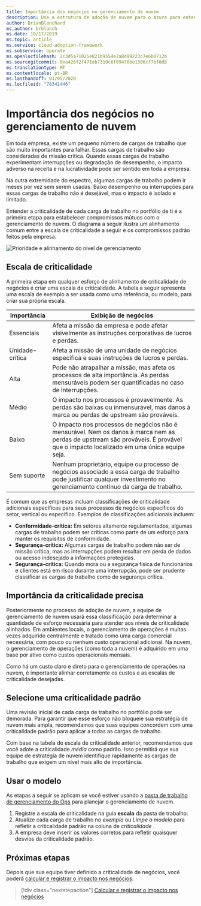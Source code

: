 ```yaml
---
title: Importância dos negócios no gerenciamento de nuvem
description: Use a estrutura de adoção de nuvem para o Azure para entender a importância da carga de trabalho e evitar o impacto adverso na receita e na lucratividade.
author: BrianBlanchard
ms.author: brblanch
ms.date: 10/17/2019
ms.topic: article
ms.service: cloud-adoption-framework
ms.subservice: operate
ms.openlocfilehash: 2c3d5a71025e821b9554e2a8d99223c7e6b0712b
ms.sourcegitcommit: 0ea426f2f471eb7310c6f09478be1306cf7bf0d8
ms.translationtype: MT
ms.contentlocale: pt-BR
ms.lasthandoff: 03/05/2020
ms.locfileid: "78341446"
---
```

# <a name="business-criticality-in-cloud-management"></a>Importância dos negócios no gerenciamento de nuvem

Em toda empresa, existe um pequeno número de cargas de trabalho que são muito importantes para falhar. Essas cargas de trabalho são consideradas de missão crítica. Quando essas cargas de trabalho experimentam interrupções ou degradação de desempenho, o impacto adverso na receita e na lucratividade pode ser sentido em toda a empresa.

Na outra extremidade do espectro, algumas cargas de trabalho podem ir meses por vez sem serem usadas. Baixo desempenho ou interrupções para essas cargas de trabalho não é desejável, mas o impacto é isolado e limitado.

Entender a criticalidade de cada carga de trabalho no portfólio de ti é a primeira etapa para estabelecer compromissos mútuos com o gerenciamento de nuvem.
O diagrama a seguir ilustra um alinhamento comum entre a escala de criticalidade a seguir e os compromissos padrão feitos pela empresa.

![Prioridade e alinhamento do nível de gerenciamento](../../_images/manage/cloud-criticality-alignment.png)

## <a name="criticality-scale"></a>Escala de criticalidade

A primeira etapa em qualquer esforço de alinhamento de criticalidade de negócios é criar uma escala de criticalidade. A tabela a seguir apresenta uma escala de exemplo a ser usada como uma referência, ou modelo, para criar sua própria escala.

| Importância | Exibição de negócios |
| --------- | --------- |
| Essenciais |  Afeta a missão da empresa e pode afetar visivelmente as instruções corporativas de lucros e perdas. |
| Unidade-crítica | Afeta a missão de uma unidade de negócios específica e suas instruções de lucros e perdas. |
| Alta | Pode não atrapalhar a missão, mas afeta os processos de alta importância. As perdas mensuráveis podem ser quantificadas no caso de interrupções. |
| Médio | O impacto nos processos é provavelmente. As perdas são baixas ou inmensurável, mas danos à marca ou perdas de upstream são prováveis. |
| Baixo | O impacto nos processos de negócios não é mensurável. Nem os danos à marca nem as perdas de upstream são prováveis. É provável que o impacto localizado em uma única equipe seja. |
| Sem suporte | Nenhum proprietário, equipe ou processo de negócios associado a essa carga de trabalho pode justificar qualquer investimento no gerenciamento contínuo da carga de trabalho. |

É comum que as empresas incluam classificações de criticalidade adicionais específicas para seus processos de negócios específicos do setor, vertical ou específico. Exemplos de classificações adicionais incluem:

- **Conformidade-crítica:** Em setores altamente regulamentados, algumas cargas de trabalho podem ser críticas como parte de um esforço para manter os requisitos de conformidade.
- **Segurança-crítica:** Algumas cargas de trabalho podem não ser de missão crítica, mas as interrupções podem resultar em perda de dados ou acesso indesejado a informações protegidas.
- **Segurança-crítica:** Quando mora ou a segurança física de funcionários e clientes está em risco durante uma interrupção, pode ser prudente classificar as cargas de trabalho como de segurança crítica.

## <a name="importance-of-accurate-criticality"></a>Importância da criticalidade precisa

Posteriormente no processo de adoção de nuvem, a equipe de gerenciamento de nuvem usará essa classificação para determinar a quantidade de esforço necessária para atender aos níveis de criticalidade alinhados. Em ambientes locais, o gerenciamento de operações é muitas vezes adquirido centralmente e tratado como uma carga comercial necessária, com pouco ou nenhum custo operacional adicional. Na nuvem, o gerenciamento de operações (como toda a nuvem) é adquirido em uma base por ativo como custos operacionais mensais.

Como há um custo claro e direto para o gerenciamento de operações na nuvem, é importante alinhar corretamente os custos e as escalas de criticalidade desejadas.

## <a name="select-a-default-criticality"></a>Selecione uma criticalidade padrão

Uma revisão inicial de cada carga de trabalho no portfólio pode ser demorada. Para garantir que esse esforço não bloqueie sua estratégia de nuvem mais ampla, recomendamos que suas equipes concordem com uma criticalidade padrão para aplicar a todas as cargas de trabalho.

Com base na tabela de escala de criticalidade anterior, recomendamos que você adote a criticalidade *média* como padrão. Isso permitirá que sua equipe de estratégia de nuvem identifique rapidamente as cargas de trabalho que exigem um nível mais alto de importância.

## <a name="use-the-template"></a>Usar o modelo

As etapas a seguir se aplicam se você estiver usando a [pasta de trabalho de gerenciamento do Ops](https://raw.githubusercontent.com/microsoft/CloudAdoptionFramework/master/manage/opsmanagementworkbook.xlsx) para planejar o gerenciamento de nuvem.

1. Registre a escala de criticalidade na guia **escala** da pasta de trabalho.
2. Atualize cada carga de trabalho no *exemplo* ou *Limpe o modelo* para refletir a criticalidade padrão na coluna de *criticalidade* .
3. A empresa deve inserir os valores corretos para refletir quaisquer desvios da criticalidade padrão.

## <a name="next-steps"></a>Próximas etapas

Depois que sua equipe tiver definido a criticalidade de negócios, você poderá [calcular e registrar o impacto nos negócios](./impact.md).

> [!div class="nextstepaction"]
> [Calcular e registrar o impacto nos negócios](./impact.md)
